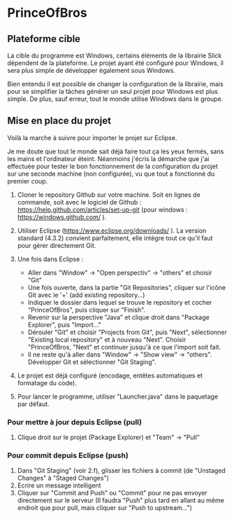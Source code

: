 PrinceOfBros
============


## Plateforme cible
La cible du programme est Windows, certains éléments de la librairie Slick dépendent de la plateforme. Le projet ayant été configuré pour Windows, il sera plus simple de développer également sous Windows.

Bien entendu il est possible de changer la configuration de la librairie, mais pour se simplifier la tâches générer un seul projet pour Windows est plus simple. De plus, sauf erreur, tout le monde utilise Windows dans le groupe.

## Mise en place du projet
Voilà la marche à suivre pour importer le projet sur Eclipse.

Je me doute que tout le monde sait déjà faire tout ça les yeux fermés, sans les mains et l'ordinateur éteint. Néanmoins j'écris la démarche que j'ai effectuée pour tester le bon fonctionnement de la configuration du projet sur une seconde machine (non configurée), vu que tout a fonctionné du premier coup.

1. Cloner le repository Github sur votre machine. Soit en lignes de commande, soit avec le logiciel de Github : https://help.github.com/articles/set-up-git (pour windows : https://windows.github.com/ ).

2. Utiliser Eclipse (https://www.eclipse.org/downloads/ ). La version standard (4.3.2) convient parfaitement, elle intègre tout ce qu'il faut pour gérer directement Git.

3. Une fois dans Eclipse :
   - Aller dans "Window" -> "Open perspectiv" -> "others" et choisir "Git"
   - Une fois ouverte, dans la partie "Git Repositories", cliquer sur l'icône Git avec le '+' (add existing repository...) 
   - Indiquer le dossier dans lequel se trouve le repository et cocher "PrinceOfBros", puis cliquer sur "Finish".
   - Revenir sur la perspective "Java" et clique droit dans "Package Explorer", puis "Import..."
   - Dérouler "Git" et choisir "Projects from Git", puis "Next", sélectionner "Existing local repository" et à nouveau "Next". Choisir "PrinceOfBros, "Next" et continuer jusqu'à ce que l'import soit fait.
   - Il ne reste qu'à aller dans "Window" -> "Show view" -> "others". Développer Git et sélectionner "Git Staging".
   
4. Le projet est déjà configuré (encodage, entêtes automatiques et formatage du code).
5. Pour lancer le programme, utiliser "Launcher.java" dans le paquetage par défaut.

### Pour mettre à jour depuis Eclipse (pull)
1. Clique droit sur le projet (Package Explorer) et "Team" -> "Pull"

### Pour commit  depuis Eclipse (push)
1. Dans "Git Staging" (voir 2.f), glisser les fichiers à commit (de "Unstaged Changes" à "Staged Changes")
2. Ecrire un message intelligent
3. Cliquer sur "Commit and Push" ou "Commit" pour ne pas envoyer directement sur le serveur (Il faudra "Push" plus tard en allant au même endroit que pour pull, mais cliquer sur "Push to upstream...")
